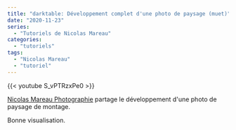 ```yaml
---
title: "darktable: Développement complet d'une photo de paysage (muet)"
date: "2020-11-23"
series:
  - "Tutoriels de Nicolas Mareau"
categories: 
  - "tutoriels"
tags: 
  - "Nicolas Mareau"
  - "tutoriel"
---
```


{{< youtube S_vPTRzxPe0 >}}

[Nicolas Mareau Photographie](https://www.youtube.com/channel/UC0pX3Wd_mndX8pgH4rblfPw) partage le développement d'une photo de paysage de montage.

Bonne visualisation.
